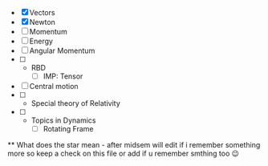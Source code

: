
- [x] Vectors
- [x] Newton
- [ ] Momentum
- [ ] Energy
- [ ] Angular Momentum
- [ ] * RBD
    - [ ]  IMP: Tensor
- [ ] Central motion
- [ ] * Special theory of Relativity
- [ ] * Topics in Dynamics
    - [ ] Rotating Frame

** What does the star mean - after midsem
will edit if i remember something more so keep a check on this file
or add if u remember smthing too 😉
